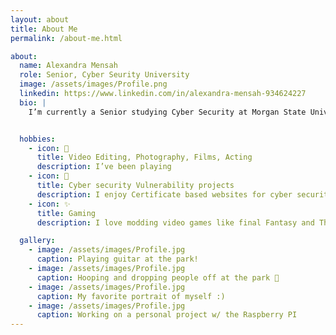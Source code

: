 ```yaml
---
layout: about
title: About Me
permalink: /about-me.html

about:
  name: Alexandra Mensah
  role: Senior, Cyber Seurity University
  image: /assets/images/Profile.png
  linkedin: https://www.linkedin.com/in/alexandra-mensah-934624227
  bio: |
    I’m currently a Senior studying Cyber Security at Morgan State University in Baltimore, Maryland. I expect to graduate in 2026.


  hobbies:
    - icon: 📸
      title: Video Editing, Photography, Films, Acting
      description: I’ve been playing 
    - icon: 🤖
      title: Cyber security Vulnerability projects
      description: I enjoy Certificate based websites for cyber security.
    - icon: ✨
      title: Gaming
      description: I love modding video games like final Fantasy and The last of us.

  gallery:
    - image: /assets/images/Profile.jpg
      caption: Playing guitar at the park!
    - image: /assets/images/Profile.jpg
      caption: Hooping and dropping people off at the park 🏀
    - image: /assets/images/Profile.jpg
      caption: My favorite portrait of myself :)
    - image: /assets/images/Profile.jpg
      caption: Working on a personal project w/ the Raspberry PI
---
```

